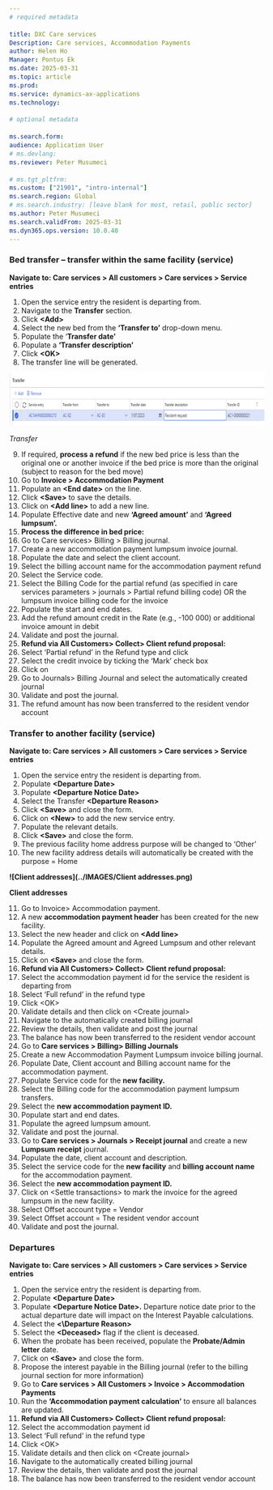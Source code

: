 ```yaml
---
# required metadata

title: DXC Care services 
Description: Care services, Accommodation Payments
author: Helen Ho 
Manager: Pontus Ek
ms.date: 2025-03-31
ms.topic: article
ms.prod: 
ms.service: dynamics-ax-applications
ms.technology: 

# optional metadata

ms.search.form: 
audience: Application User
# ms.devlang: 
ms.reviewer: Peter Musumeci 

# ms.tgt_pltfrm: 
ms.custom: ["21901", "intro-internal"]
ms.search.region: Global
# ms.search.industry: [leave blank for most, retail, public sector]
ms.author: Peter Musumeci
ms.search.validFrom: 2025-03-31
ms.dyn365.ops.version: 10.0.40
---
```


### Bed transfer – transfer within the same facility (service)

**Navigate to: Care services > All customers > Care services > Service entries**

1.  Open the service entry the resident is departing from.
2.  Navigate to the **Transfer** section.
3.  Click **\<Add\>**
4.  Select the new bed from the **‘Transfer to’** drop-down menu.
5.  Populate the ‘**Transfer date’**
6.  Populate a **‘Transfer description’**
7.  Click **\<OK\>**
8.  The transfer line will be generated.

**![Transfer](../IMAGES/Transfer.png)**

*Transfer*

9.  If required, **process a refund** if the new bed price is less than the original one or another invoice if the bed price is more than the original (subject to reason for the bed move)
10. Go to **Invoice > Accommodation Payment**
11. Populate an **\<End date\>** on the line.
12. Click **\<Save\>** to save the details.
13. Click on **\<Add line\>** to add a new line.
14. Populate Effective date and new **‘Agreed amount’** and **‘Agreed lumpsum’.**
15. **Process the difference in bed price:**
16. Go to Care services> Billing > Billing journal.
17. Create a new accommodation payment lumpsum invoice journal.
18. Populate the date and select the client account.
19. Select the billing account name for the accommodation payment refund
20. Select the Service code.
21. Select the Billing Code for the partial refund (as specified in care services parameters > journals > Partial refund billing code) OR the lumpsum invoice billing code for the invoice
22. Populate the start and end dates.
23. Add the refund amount credit in the Rate (e.g., -100 000) or additional invoice amount in debit
24. Validate and post the journal.
25. **Refund via All Customers> Collect> Client refund proposal:**
26. Select ‘Partial refund’ in the Refund type and click <Ok>
27. Select the credit invoice by ticking the ‘Mark’ check box
28. Click on <Create journal>
29. Go to Journals> Billing Journal and select the automatically created journal
30. Validate and post the journal.
31. The refund amount has now been transferred to the resident vendor account

### Transfer to another facility (service)

**Navigate to: Care services > All customers > Care services > Service entries**

1.  Open the service entry the resident is departing from.
2.  Populate **\<Departure Date\>**
3.  Populate **\<Departure Notice Date\>**
4.  Select the Transfer **\<Departure Reason\>**
5.  Click **\<Save\>** and close the form.
6.  Click on **\<New\>** to add the new service entry.
7.  Populate the relevant details.
8.  Click **\<Save\>** and close the form.
9.  The previous facility home address purpose will be changed to ‘Other’
10. The new facility address details will automatically be created with the purpose = Home

**![Client addresses](../IMAGES/Client addresses.png)**

**Client addresses**

11.  Go to Invoice> Accommodation payment.
12. A new **accommodation payment header** has been created for the new facility.
13. Select the new header and click on **\<Add line\>**
14. Populate the Agreed amount and Agreed Lumpsum and other relevant details.
15. Click on **\<Save\>** and close the form.
16. **Refund via All Customers> Collect> Client refund proposal:**
17. Select the accommodation payment id for the service the resident is departing from
18. Select ‘Full refund’ in the refund type
19. Click \<OK\>
20. Validate details and then click on \<Create journal\>
21. Navigate to the automatically created billing journal
22. Review the details, then validate and post the journal
23. The balance has now been transferred to the resident vendor account
24. Go to **Care services > Billing> Billing Journals**
25. Create a new Accommodation Payment Lumpsum invoice billing journal.
26. Populate Date, Client account and Billing account name for the accommodation payment.
27. Populate Service code for the **new facility.**
28. Select the Billing code for the accommodation payment lumpsum transfers.
29. Select the **new accommodation payment ID.**
30. Populate start and end dates.
31. Populate the agreed lumpsum amount.
32. Validate and post the journal.
33. Go to **Care services > Journals > Receipt journal** and create a new **Lumpsum receipt** journal.
34. Populate the date, client account and description.
35. Select the service code for the **new facility** and **billing account name** for the accommodation payment.
36. Select the **new accommodation payment ID.**
37. Click on \<Settle transactions\> to mark the invoice for the agreed lumpsum in the new facility.
38. Select Offset account type = Vendor
39. Select Offset account = The resident vendor account
40. Validate and post the journal.


### Departures

**Navigate to: Care services > All customers > Care services > Service entries**

1.  Open the service entry the resident is departing from.
2.  Populate **\<Departure Date\>**
3.  Populate **\<Departure Notice Date\>.** Departure notice date prior to the actual departure date will impact on the Interest Payable calculations.
4.  Select the **<\Departure Reason\>**
5.  Select the **\<Deceased\>** flag if the client is deceased.
6.  When the probate has been received, populate the **Probate/Admin letter** date.
7.  Click on **\<Save\>** and close the form.
8.  Propose the interest payable in the Billing journal (refer to the billing journal section for more information)
9.  Go to **Care services > All Customers > Invoice > Accommodation Payments**
10. Run the **‘Accommodation payment calculation’** to ensure all balances are updated.
11. **Refund via All Customers> Collect> Client refund proposal:**
12. Select the accommodation payment id
13. Select ‘Full refund’ in the refund type
14. Click \<OK\>
15. Validate details and then click on \<Create journal\>
16. Navigate to the automatically created billing journal
17. Review the details, then validate and post the journal
18. The balance has now been transferred to the resident vendor account
